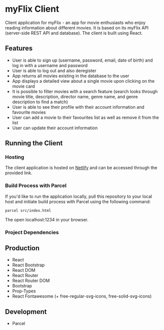# myFlix Client
Client application for myFlix - an app for movie enthusiasts who enjoy reading information about different movies. It is based on its myFlix API (server-side REST API and database). The client is built using React.
## Features
- User is able to sign up (username, password, email, date of birth) and log in with a username and password
- User is able to log out and also deregister
- App returns all movies existing in the database to the user
- App displays a detailed view about a single movie upon clicking on the movie card
- It is possible to filter movies with a search feature (search looks through movie title, description, director name, genre name, and genre description to find a match)
- User is able to see their profile with their account information and favourite movies
- User can add a movie to their favourites list as well as remove it from the list
- User can update their account information
## Running the Client
### Hosting
The client application is hosted on [Netlify](http://localhost) and can be accessed through the provided link.
### Build Process with Parcel
If you'd like to run the application locally, pull this repository to your local host and initiate build process with Parcel using the following command:
```
parcel src/index.html
```
The open localhost:1234 in your browser.
### Project Dependencies
## Production
- React
- React Bootstrap
- React DOM
- React Router
- React Router DOM
- Bootstrap
- Prop-Types
- React Fontawesome (+ free-regular-svg-icons, free-solid-svg-icons)
## Development
- Parcel